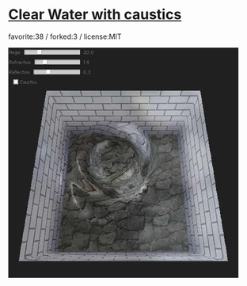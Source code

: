 # [Clear Water with caustics](http://wonderfl.net/c/cqJr)

favorite:38 / forked:3 / license:MIT

![thumbnail](./thumbnail.jpg)